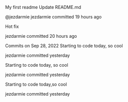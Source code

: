 My first readme
Update README.md

@jezdarmie
jezdarmie committed 19 hours ago
  
Hot fix

jezdarmie committed 20 hours ago
 
Commits on Sep 28, 2022
Starting to code today, so cool

jezdarmie committed yesterday
 
Starting to code today, so cool

jezdarmie committed yesterday
 
Starting to code today,so cool

jezdarmie committed yesterday
